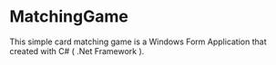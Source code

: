 # MatchingGame
This simple card matching game is a Windows Form Application that created with C# ( .Net Framework ). 
